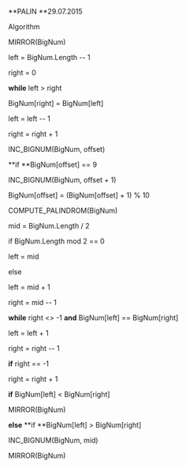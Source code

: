 **PALIN **29.07.2015

Algorithm

MIRROR(BigNum)

left = BigNum.Length -- 1

right = 0

**while** left \> right

BigNum\[right\] = BigNum\[left\]

left = left -- 1

right = right + 1

INC\_BIGNUM(BigNum, offset)

**if **BigNum\[offset\] == 9

INC\_BIGNUM(BigNum, offset + 1)

BigNum\[offset\] = (BigNum\[offset\] + 1) % 10

COMPUTE\_PALINDROM(BigNum)

mid = BigNum.Length / 2

if BigNum.Length mod 2 == 0

left = mid

else

left = mid + 1

right = mid -- 1

**while** right \<\> -1 **and** BigNum\[left\] == BigNum\[right\]

left = left + 1

right = right -- 1

**if** right == -1

right = right + 1

**if** BigNum\[left\] \< BigNum\[right\]

MIRROR(BigNum)

**else** **if **BigNum\[left\] \> BigNum\[right\]

INC\_BIGNUM(BigNum, mid)

MIRROR(BigNum)
